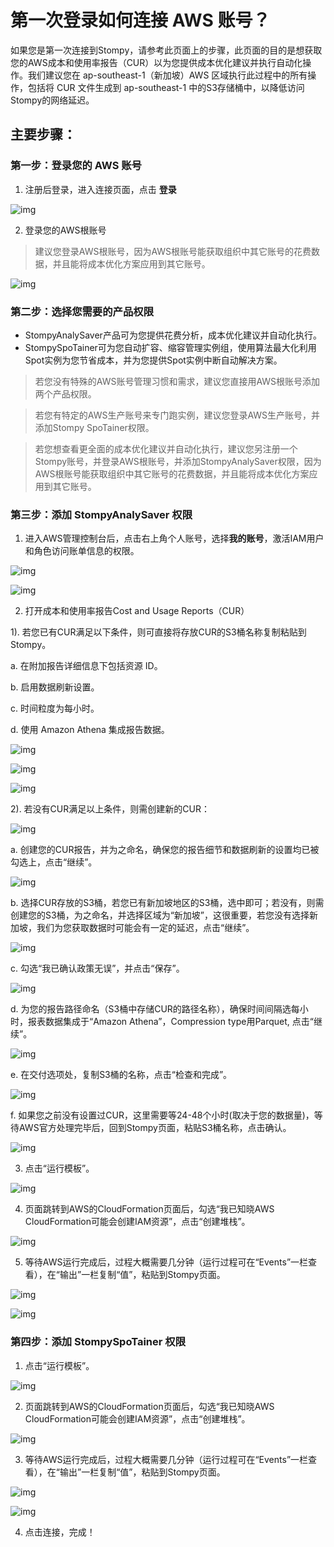 # 第一次登录如何连接 AWS 账号？

如果您是第一次连接到Stompy，请参考此页面上的步骤，此页面的目的是想获取您的AWS成本和使用率报告（CUR）以为您提供成本优化建议并执行自动化操作。我们建议您在 ap-southeast-1（新加坡）AWS 区域执行此过程中的所有操作，包括将 CUR 文件生成到 ap-southeast-1 中的S3存储桶中，以降低访问Stompy的网络延迟。

## 主要步骤：

### 第一步：登录您的 AWS 账号

1. 注册后登录，进入连接页面，点击 **登录**

![img](/_images/aws-login.png)

2. 登录您的AWS根账号

> 建议您登录AWS根账号，因为AWS根账号能获取组织中其它账号的花费数据，并且能将成本优化方案应用到其它账号。

![img](/_images/aws-root-login.png)


### 第二步：选择您需要的产品权限

* StompyAnalySaver产品可为您提供花费分析，成本优化建议并自动化执行。
* StompySpoTainer可为您自动扩容、缩容管理实例组，使用算法最大化利用Spot实例为您节省成本，并为您提供Spot实例中断自动解决方案。

> 若您没有特殊的AWS账号管理习惯和需求，建议您直接用AWS根账号添加两个产品权限。

> 若您有特定的AWS生产账号来专门跑实例，建议您登录AWS生产账号，并添加Stompy SpoTainer权限。

> 若您想查看更全面的成本优化建议并自动化执行，建议您另注册一个Stompy账号，并登录AWS根账号，并添加StompyAnalySaver权限，因为AWS根账号能获取组织中其它账号的花费数据，并且能将成本优化方案应用到其它账号。

 

### 第三步：添加 StompyAnalySaver 权限

1. 进入AWS管理控制台后，点击右上角个人账号，选择**我的账号**，激活IAM用户和角色访问账单信息的权限。

![img](/_images/aws-my-account.png)

![img](/_images/aws-activate-iam-access.png)

2. 打开成本和使用率报告Cost and Usage Reports（CUR）

1). 若您已有CUR满足以下条件，则可直接将存放CUR的S3桶名称复制粘贴到Stompy。

a. 在附加报告详细信息下包括资源 ID。

b. 启用数据刷新设置。

c. 时间粒度为每小时。

d. 使用 Amazon Athena 集成报告数据。

![img](/_images/aws-cost-usage-report.png)

![img](/_images/aws-cost-usage-report-details.png)

![img](/_images/aws-stompy-step3.png)

2). 若没有CUR满足以上条件，则需创建新的CUR：

![img](/_images/aws-cost-usage-report-create.png)

a. 创建您的CUR报告，并为之命名，确保您的报告细节和数据刷新的设置均已被勾选上，点击“继续”。

![img](/_images/aws-cost-usage-report-create-step.png)

b. 选择CUR存放的S3桶，若您已有新加坡地区的S3桶，选中即可；若没有，则需创建您的S3桶，为之命名，并选择区域为“新加坡”，这很重要，若您没有选择新加坡，我们为您获取数据时可能会有一定的延迟，点击“继续”。

![img](/_images/aws-cost-usage-report-create-s3.png)

c. 勾选“我已确认政策无误”，并点击“保存”。

![img](/_images/aws-cost-usage-report-create-save.png)

d. 为您的报告路径命名（S3桶中存储CUR的路径名称），确保时间间隔选每小时，报表数据集成于“Amazon Athena”，Compression type用Parquet, 点击“继续”。

![img](/_images/aws-cost-usage-report-do.png)

e. 在交付选项处，复制S3桶的名称，点击“检查和完成”。

![img](/_images/aws-cost-usage-report-complete.png)

f. 如果您之前没有设置过CUR，这里需要等24-48个小时(取决于您的数据量)，等待AWS官方处理完毕后，回到Stompy页面，粘贴S3桶名称，点击确认。

![img](/_images/aws-stompy-step3-confirm.png)

3. 点击“运行模板”。

![img](/_images/aws-stompy-step3-run.png)

4. 页面跳转到AWS的CloudFormation页面后，勾选“我已知晓AWS CloudFormation可能会创建IAM资源”，点击“创建堆栈”。

![img](/_images/aws-cloudformation-create.png)

5. 等待AWS运行完成后，过程大概需要几分钟（运行过程可在“Events”一栏查看），在“输出”一栏复制“值”，粘贴到Stompy页面。

![img](/_images/aws-cloudformation-status.png)

![img](/_images/aws-stompy-step3-arn.png)

### 第四步：添加 StompySpoTainer 权限

1.  点击“运行模板”。

![img](/_images/aws-stompy-step4-run.png)

2. 页面跳转到AWS的CloudFormation页面后，勾选“我已知晓AWS CloudFormation可能会创建IAM资源”，点击“创建堆栈”。

![img](/_images/aws-cloudformation-create.png)

3. 等待AWS运行完成后，过程大概需要几分钟（运行过程可在“Events”一栏查看），在“输出”一栏复制“值”，粘贴到Stompy页面。

![img](/_images/aws-cloudformation-step4.png)

![img](/_images/aws-stompy-step4-connect.png)

4. 点击连接，完成！
